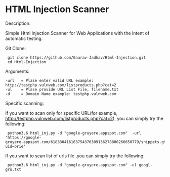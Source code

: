# HTML Injection Scanner

Description: 

Simple Html Injection Scanner for Web Applications with the intent of automatic testing.

Git Clone:
  
     git clone https://github.com/Gaurav-Jadhav/Html-Injection.git
     cd Html-Injection


Arguments:

    -url   = Plase enter valid URL example: http://testphp.vulnweb.com/listproducts.php?cat=2
    -ul    = Plase provide URL List File, filename.txt
    -d     = Domain Name example: testphp.vulnweb.com



Specific scanning:

If you want to scan only for specific URL(for example, http://testphp.vulnweb.com/listproducts.php?cat=2), you can simply try the following:

     python3.6 html_inj.py -d "google-gruyere.appspot.com"  -url 'https://google-gruyere.appspot.com/618330416163754376309156278800266650779/snippets.gtl?uid=brie'


If you want to scan list of urls file ,you can simply try the following:

     python3.6 html_inj.py -d "google-gruyere.appspot.com" -ul googl-gru.txt

